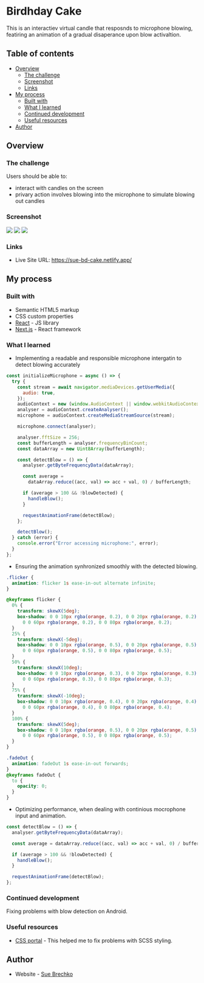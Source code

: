 # Birdhday Cake

This is an interactiev virtual candle that resposnds to microphone blowing, featiring an animation of a gradual disaperance upon blow activaltion.

## Table of contents

- [Overview](#overview)
  - [The challenge](#the-challenge)
  - [Screenshot](#screenshot)
  - [Links](#links)
- [My process](#my-process)
  - [Built with](#built-with)
  - [What I learned](#what-i-learned)
  - [Continued development](#continued-development)
  - [Useful resources](#useful-resources)
- [Author](#author)

## Overview

### The challenge

Users should be able to:

- interact with candles on the screen
- privary action involves blowing into the microphone to simulate blowing out candles

### Screenshot

![](./screenshots/screenshot-cake.png)
![](./screenshots/screenshot-cake-candles.png)
![](./screenshots/screenshot-cake-candles-blow.png)

### Links

- Live Site URL: https://sue-bd-cake.netlify.app/

## My process

### Built with

- Semantic HTML5 markup
- CSS custom properties
- [React](https://reactjs.org/) - JS library
- [Next.js](https://nextjs.org/) - React framework

### What I learned

- Implementing a readable and responsible microphone intergatin to detect blowing accurately

```js
const initializeMicrophone = async () => {
  try {
    const stream = await navigator.mediaDevices.getUserMedia({
      audio: true,
    });
    audioContext = new (window.AudioContext || window.webkitAudioContext)();
    analyser = audioContext.createAnalyser();
    microphone = audioContext.createMediaStreamSource(stream);

    microphone.connect(analyser);

    analyser.fftSize = 256;
    const bufferLength = analyser.frequencyBinCount;
    const dataArray = new Uint8Array(bufferLength);

    const detectBlow = () => {
      analyser.getByteFrequencyData(dataArray);

      const average =
        dataArray.reduce((acc, val) => acc + val, 0) / bufferLength;

      if (average > 100 && !blowDetected) {
        handleBlow();
      }

      requestAnimationFrame(detectBlow);
    };

    detectBlow();
  } catch (error) {
    console.error("Error accessing microphone:", error);
  }
};
```

- Ensuring the animation synhronized smoothly with the detected blowing.

```css
.flicker {
  animation: flicker 1s ease-in-out alternate infinite;
}

@keyframes flicker {
  0% {
    transform: skewX(5deg);
    box-shadow: 0 0 10px rgba(orange, 0.2), 0 0 20px rgba(orange, 0.2),
      0 0 60px rgba(orange, 0.2), 0 0 80px rgba(orange, 0.2);
  }
  25% {
    transform: skewX(-5deg);
    box-shadow: 0 0 10px rgba(orange, 0.5), 0 0 20px rgba(orange, 0.5),
      0 0 60px rgba(orange, 0.5), 0 0 80px rgba(orange, 0.5);
  }
  50% {
    transform: skewX(10deg);
    box-shadow: 0 0 10px rgba(orange, 0.3), 0 0 20px rgba(orange, 0.3),
      0 0 60px rgba(orange, 0.3), 0 0 80px rgba(orange, 0.3);
  }
  75% {
    transform: skewX(-10deg);
    box-shadow: 0 0 10px rgba(orange, 0.4), 0 0 20px rgba(orange, 0.4),
      0 0 60px rgba(orange, 0.4), 0 0 80px rgba(orange, 0.4);
  }
  100% {
    transform: skewX(5deg);
    box-shadow: 0 0 10px rgba(orange, 0.5), 0 0 20px rgba(orange, 0.5),
      0 0 60px rgba(orange, 0.5), 0 0 80px rgba(orange, 0.5);
  }
}

.fadeOut {
  animation: fadeOut 1s ease-in-out forwards;
}
@keyframes fadeOut {
  to {
    opacity: 0;
  }
}
```

- Optimizing performance, when dealing with continious mocrophone input and animation.

```js
const detectBlow = () => {
  analyser.getByteFrequencyData(dataArray);

  const average = dataArray.reduce((acc, val) => acc + val, 0) / bufferLength;

  if (average > 100 && !blowDetected) {
    handleBlow();
  }

  requestAnimationFrame(detectBlow);
};
```

### Continued development

Fixing problems with blow detection on Android.

### Useful resources

- [CSS portal](https://www.cssportal.com/css-to-scss/) - This helped me to fix problems with SCSS styling.

## Author

- Website - [Sue Brechko](https://sue-brechko-front-end-dev.netlify.app/)
